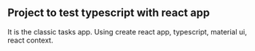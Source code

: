 ## Project to test typescript with react app

It is the classic tasks app.
Using create react app, typescript, material ui, react context.
